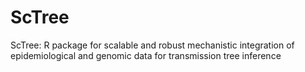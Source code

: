 # ScTree
ScTree: R package for scalable and robust mechanistic integration of epidemiological and genomic data for transmission tree inference 
  
